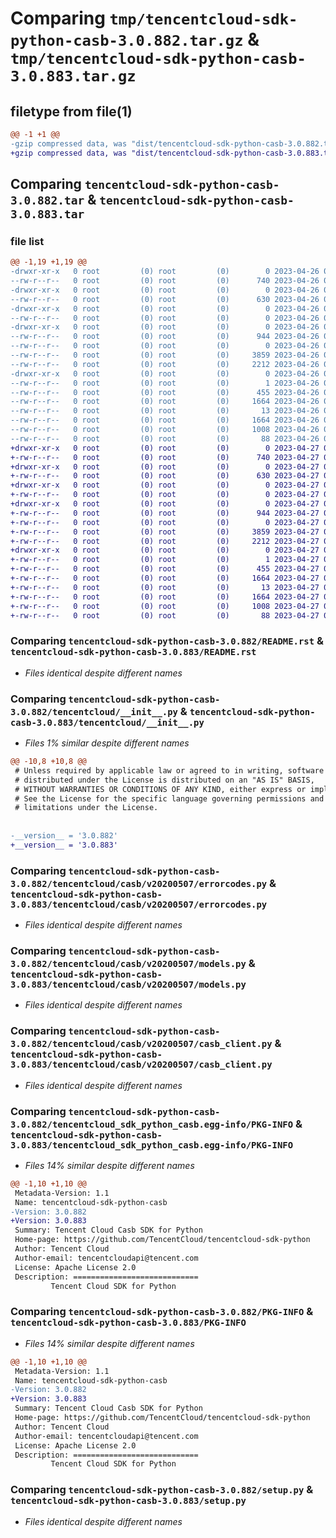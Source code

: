 # Comparing `tmp/tencentcloud-sdk-python-casb-3.0.882.tar.gz` & `tmp/tencentcloud-sdk-python-casb-3.0.883.tar.gz`

## filetype from file(1)

```diff
@@ -1 +1 @@
-gzip compressed data, was "dist/tencentcloud-sdk-python-casb-3.0.882.tar", last modified: Wed Apr 26 03:00:32 2023, max compression
+gzip compressed data, was "dist/tencentcloud-sdk-python-casb-3.0.883.tar", last modified: Thu Apr 27 00:19:36 2023, max compression
```

## Comparing `tencentcloud-sdk-python-casb-3.0.882.tar` & `tencentcloud-sdk-python-casb-3.0.883.tar`

### file list

```diff
@@ -1,19 +1,19 @@
-drwxr-xr-x   0 root         (0) root         (0)        0 2023-04-26 03:00:32.000000 tencentcloud-sdk-python-casb-3.0.882/
--rw-r--r--   0 root         (0) root         (0)      740 2023-04-26 03:00:32.000000 tencentcloud-sdk-python-casb-3.0.882/README.rst
-drwxr-xr-x   0 root         (0) root         (0)        0 2023-04-26 03:00:32.000000 tencentcloud-sdk-python-casb-3.0.882/tencentcloud/
--rw-r--r--   0 root         (0) root         (0)      630 2023-04-26 03:00:32.000000 tencentcloud-sdk-python-casb-3.0.882/tencentcloud/__init__.py
-drwxr-xr-x   0 root         (0) root         (0)        0 2023-04-26 03:00:32.000000 tencentcloud-sdk-python-casb-3.0.882/tencentcloud/casb/
--rw-r--r--   0 root         (0) root         (0)        0 2023-04-26 03:00:32.000000 tencentcloud-sdk-python-casb-3.0.882/tencentcloud/casb/__init__.py
-drwxr-xr-x   0 root         (0) root         (0)        0 2023-04-26 03:00:32.000000 tencentcloud-sdk-python-casb-3.0.882/tencentcloud/casb/v20200507/
--rw-r--r--   0 root         (0) root         (0)      944 2023-04-26 03:00:32.000000 tencentcloud-sdk-python-casb-3.0.882/tencentcloud/casb/v20200507/errorcodes.py
--rw-r--r--   0 root         (0) root         (0)        0 2023-04-26 03:00:32.000000 tencentcloud-sdk-python-casb-3.0.882/tencentcloud/casb/v20200507/__init__.py
--rw-r--r--   0 root         (0) root         (0)     3859 2023-04-26 03:00:32.000000 tencentcloud-sdk-python-casb-3.0.882/tencentcloud/casb/v20200507/models.py
--rw-r--r--   0 root         (0) root         (0)     2212 2023-04-26 03:00:32.000000 tencentcloud-sdk-python-casb-3.0.882/tencentcloud/casb/v20200507/casb_client.py
-drwxr-xr-x   0 root         (0) root         (0)        0 2023-04-26 03:00:32.000000 tencentcloud-sdk-python-casb-3.0.882/tencentcloud_sdk_python_casb.egg-info/
--rw-r--r--   0 root         (0) root         (0)        1 2023-04-26 03:00:32.000000 tencentcloud-sdk-python-casb-3.0.882/tencentcloud_sdk_python_casb.egg-info/dependency_links.txt
--rw-r--r--   0 root         (0) root         (0)      455 2023-04-26 03:00:32.000000 tencentcloud-sdk-python-casb-3.0.882/tencentcloud_sdk_python_casb.egg-info/SOURCES.txt
--rw-r--r--   0 root         (0) root         (0)     1664 2023-04-26 03:00:32.000000 tencentcloud-sdk-python-casb-3.0.882/tencentcloud_sdk_python_casb.egg-info/PKG-INFO
--rw-r--r--   0 root         (0) root         (0)       13 2023-04-26 03:00:32.000000 tencentcloud-sdk-python-casb-3.0.882/tencentcloud_sdk_python_casb.egg-info/top_level.txt
--rw-r--r--   0 root         (0) root         (0)     1664 2023-04-26 03:00:32.000000 tencentcloud-sdk-python-casb-3.0.882/PKG-INFO
--rw-r--r--   0 root         (0) root         (0)     1008 2023-04-26 03:00:32.000000 tencentcloud-sdk-python-casb-3.0.882/setup.py
--rw-r--r--   0 root         (0) root         (0)       88 2023-04-26 03:00:32.000000 tencentcloud-sdk-python-casb-3.0.882/setup.cfg
+drwxr-xr-x   0 root         (0) root         (0)        0 2023-04-27 00:19:36.000000 tencentcloud-sdk-python-casb-3.0.883/
+-rw-r--r--   0 root         (0) root         (0)      740 2023-04-27 00:19:36.000000 tencentcloud-sdk-python-casb-3.0.883/README.rst
+drwxr-xr-x   0 root         (0) root         (0)        0 2023-04-27 00:19:36.000000 tencentcloud-sdk-python-casb-3.0.883/tencentcloud/
+-rw-r--r--   0 root         (0) root         (0)      630 2023-04-27 00:19:36.000000 tencentcloud-sdk-python-casb-3.0.883/tencentcloud/__init__.py
+drwxr-xr-x   0 root         (0) root         (0)        0 2023-04-27 00:19:36.000000 tencentcloud-sdk-python-casb-3.0.883/tencentcloud/casb/
+-rw-r--r--   0 root         (0) root         (0)        0 2023-04-27 00:19:36.000000 tencentcloud-sdk-python-casb-3.0.883/tencentcloud/casb/__init__.py
+drwxr-xr-x   0 root         (0) root         (0)        0 2023-04-27 00:19:36.000000 tencentcloud-sdk-python-casb-3.0.883/tencentcloud/casb/v20200507/
+-rw-r--r--   0 root         (0) root         (0)      944 2023-04-27 00:19:36.000000 tencentcloud-sdk-python-casb-3.0.883/tencentcloud/casb/v20200507/errorcodes.py
+-rw-r--r--   0 root         (0) root         (0)        0 2023-04-27 00:19:36.000000 tencentcloud-sdk-python-casb-3.0.883/tencentcloud/casb/v20200507/__init__.py
+-rw-r--r--   0 root         (0) root         (0)     3859 2023-04-27 00:19:36.000000 tencentcloud-sdk-python-casb-3.0.883/tencentcloud/casb/v20200507/models.py
+-rw-r--r--   0 root         (0) root         (0)     2212 2023-04-27 00:19:36.000000 tencentcloud-sdk-python-casb-3.0.883/tencentcloud/casb/v20200507/casb_client.py
+drwxr-xr-x   0 root         (0) root         (0)        0 2023-04-27 00:19:36.000000 tencentcloud-sdk-python-casb-3.0.883/tencentcloud_sdk_python_casb.egg-info/
+-rw-r--r--   0 root         (0) root         (0)        1 2023-04-27 00:19:36.000000 tencentcloud-sdk-python-casb-3.0.883/tencentcloud_sdk_python_casb.egg-info/dependency_links.txt
+-rw-r--r--   0 root         (0) root         (0)      455 2023-04-27 00:19:36.000000 tencentcloud-sdk-python-casb-3.0.883/tencentcloud_sdk_python_casb.egg-info/SOURCES.txt
+-rw-r--r--   0 root         (0) root         (0)     1664 2023-04-27 00:19:36.000000 tencentcloud-sdk-python-casb-3.0.883/tencentcloud_sdk_python_casb.egg-info/PKG-INFO
+-rw-r--r--   0 root         (0) root         (0)       13 2023-04-27 00:19:36.000000 tencentcloud-sdk-python-casb-3.0.883/tencentcloud_sdk_python_casb.egg-info/top_level.txt
+-rw-r--r--   0 root         (0) root         (0)     1664 2023-04-27 00:19:36.000000 tencentcloud-sdk-python-casb-3.0.883/PKG-INFO
+-rw-r--r--   0 root         (0) root         (0)     1008 2023-04-27 00:19:36.000000 tencentcloud-sdk-python-casb-3.0.883/setup.py
+-rw-r--r--   0 root         (0) root         (0)       88 2023-04-27 00:19:36.000000 tencentcloud-sdk-python-casb-3.0.883/setup.cfg
```

### Comparing `tencentcloud-sdk-python-casb-3.0.882/README.rst` & `tencentcloud-sdk-python-casb-3.0.883/README.rst`

 * *Files identical despite different names*

### Comparing `tencentcloud-sdk-python-casb-3.0.882/tencentcloud/__init__.py` & `tencentcloud-sdk-python-casb-3.0.883/tencentcloud/__init__.py`

 * *Files 1% similar despite different names*

```diff
@@ -10,8 +10,8 @@
 # Unless required by applicable law or agreed to in writing, software
 # distributed under the License is distributed on an "AS IS" BASIS,
 # WITHOUT WARRANTIES OR CONDITIONS OF ANY KIND, either express or implied.
 # See the License for the specific language governing permissions and
 # limitations under the License.
 
 
-__version__ = '3.0.882'
+__version__ = '3.0.883'
```

### Comparing `tencentcloud-sdk-python-casb-3.0.882/tencentcloud/casb/v20200507/errorcodes.py` & `tencentcloud-sdk-python-casb-3.0.883/tencentcloud/casb/v20200507/errorcodes.py`

 * *Files identical despite different names*

### Comparing `tencentcloud-sdk-python-casb-3.0.882/tencentcloud/casb/v20200507/models.py` & `tencentcloud-sdk-python-casb-3.0.883/tencentcloud/casb/v20200507/models.py`

 * *Files identical despite different names*

### Comparing `tencentcloud-sdk-python-casb-3.0.882/tencentcloud/casb/v20200507/casb_client.py` & `tencentcloud-sdk-python-casb-3.0.883/tencentcloud/casb/v20200507/casb_client.py`

 * *Files identical despite different names*

### Comparing `tencentcloud-sdk-python-casb-3.0.882/tencentcloud_sdk_python_casb.egg-info/PKG-INFO` & `tencentcloud-sdk-python-casb-3.0.883/tencentcloud_sdk_python_casb.egg-info/PKG-INFO`

 * *Files 14% similar despite different names*

```diff
@@ -1,10 +1,10 @@
 Metadata-Version: 1.1
 Name: tencentcloud-sdk-python-casb
-Version: 3.0.882
+Version: 3.0.883
 Summary: Tencent Cloud Casb SDK for Python
 Home-page: https://github.com/TencentCloud/tencentcloud-sdk-python
 Author: Tencent Cloud
 Author-email: tencentcloudapi@tencent.com
 License: Apache License 2.0
 Description: ============================
         Tencent Cloud SDK for Python
```

### Comparing `tencentcloud-sdk-python-casb-3.0.882/PKG-INFO` & `tencentcloud-sdk-python-casb-3.0.883/PKG-INFO`

 * *Files 14% similar despite different names*

```diff
@@ -1,10 +1,10 @@
 Metadata-Version: 1.1
 Name: tencentcloud-sdk-python-casb
-Version: 3.0.882
+Version: 3.0.883
 Summary: Tencent Cloud Casb SDK for Python
 Home-page: https://github.com/TencentCloud/tencentcloud-sdk-python
 Author: Tencent Cloud
 Author-email: tencentcloudapi@tencent.com
 License: Apache License 2.0
 Description: ============================
         Tencent Cloud SDK for Python
```

### Comparing `tencentcloud-sdk-python-casb-3.0.882/setup.py` & `tencentcloud-sdk-python-casb-3.0.883/setup.py`

 * *Files identical despite different names*

